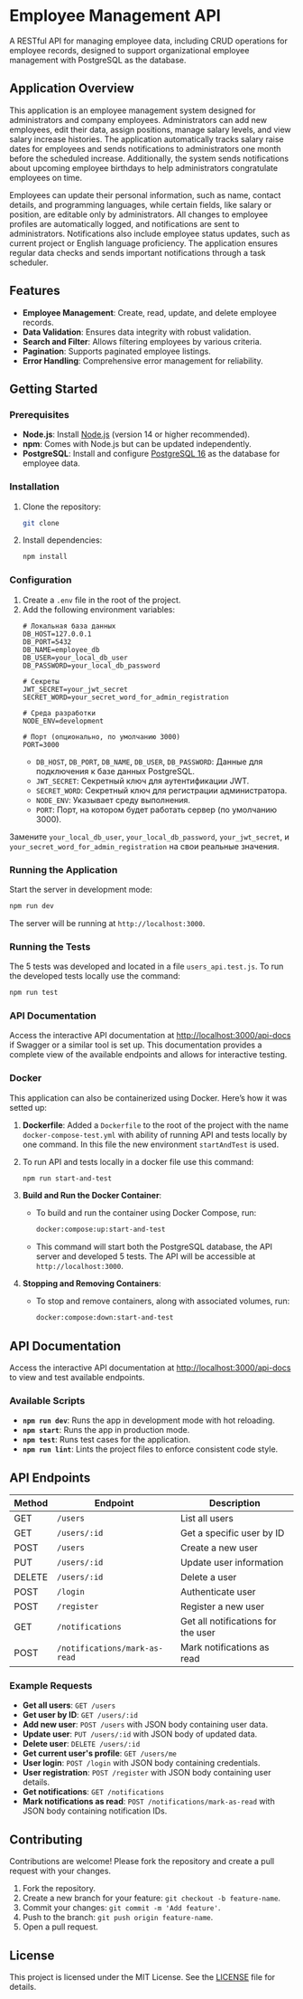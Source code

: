 
# Employee Management API

A RESTful API for managing employee data, including CRUD operations for employee records, designed to support organizational employee management with PostgreSQL as the database.

## Application Overview

This application is an employee management system designed for administrators and company employees. Administrators can add new employees, edit their data, assign positions, manage salary levels, and view salary increase histories. The application automatically tracks salary raise dates for employees and sends notifications to administrators one month before the scheduled increase. Additionally, the system sends notifications about upcoming employee birthdays to help administrators congratulate employees on time.

Employees can update their personal information, such as name, contact details, and programming languages, while certain fields, like salary or position, are editable only by administrators. All changes to employee profiles are automatically logged, and notifications are sent to administrators. Notifications also include employee status updates, such as current project or English language proficiency. The application ensures regular data checks and sends important notifications through a task scheduler.

## Features

- **Employee Management**: Create, read, update, and delete employee records.
- **Data Validation**: Ensures data integrity with robust validation.
- **Search and Filter**: Allows filtering employees by various criteria.
- **Pagination**: Supports paginated employee listings.
- **Error Handling**: Comprehensive error management for reliability.

## Getting Started

### Prerequisites

- **Node.js**: Install [Node.js](https://nodejs.org/) (version 14 or higher recommended).
- **npm**: Comes with Node.js but can be updated independently.
- **PostgreSQL**: Install and configure [PostgreSQL 16](https://www.postgresql.org/) as the database for employee data.

### Installation

1. Clone the repository:
   ```sh
   git clone
   ```
2. Install dependencies:
   ```sh
   npm install
   ```

### Configuration

1. Create a `.env` file in the root of the project.
2. Add the following environment variables:
   ```plaintext
   # Локальная база данных
   DB_HOST=127.0.0.1
   DB_PORT=5432
   DB_NAME=employee_db
   DB_USER=your_local_db_user
   DB_PASSWORD=your_local_db_password

   # Секреты
   JWT_SECRET=your_jwt_secret
   SECRET_WORD=your_secret_word_for_admin_registration

   # Среда разработки
   NODE_ENV=development

   # Порт (опционально, по умолчанию 3000)
   PORT=3000
   ```
   - `DB_HOST`, `DB_PORT`, `DB_NAME`, `DB_USER`, `DB_PASSWORD`: Данные для подключения к базе данных PostgreSQL.
   - `JWT_SECRET`: Секретный ключ для аутентификации JWT.
   - `SECRET_WORD`: Секретный ключ для регистрации администратора.
   - `NODE_ENV`: Указывает среду выполнения.
   - `PORT`: Порт, на котором будет работать сервер (по умолчанию 3000).

Замените `your_local_db_user`, `your_local_db_password`, `your_jwt_secret`, и `your_secret_word_for_admin_registration` на свои реальные значения.

### Running the Application

Start the server in development mode:
   ```sh
   npm run dev
   ```
The server will be running at `http://localhost:3000`.

### Running the Tests

The 5 tests was developed and located in a file `users_api.test.js`. To run the developed tests locally use the command:
   ```sh
   npm run test
   ```

### API Documentation

Access the interactive API documentation at [http://localhost:3000/api-docs](http://localhost:3000/api-docs) if Swagger or a similar tool is set up. This documentation provides a complete view of the available endpoints and allows for interactive testing.

### Docker

This application can also be containerized using Docker. Here’s how it was setted up:

1. **Dockerfile**: Added a `Dockerfile` to the root of the project with the name `docker-compose-test.yml` with ability of running API and tests locally by one command. 
In this file the new environment `startAndTest` is used.

2. To run API and tests locally in a docker file use this command:
   ```sh 
   npm run start-and-test
   ```

3. **Build and Run the Docker Container**:
   - To build and run the container using Docker Compose, run:
     ```sh
     docker:compose:up:start-and-test
     ```
   - This command will start both the PostgreSQL database, the API server and developed 5 tests. The API will be accessible at `http://localhost:3000`.

4. **Stopping and Removing Containers**:
   - To stop and remove containers, along with associated volumes, run:
     ```sh
     docker:compose:down:start-and-test
     ```

## API Documentation

Access the interactive API documentation at [http://localhost:3000/api-docs](http://localhost:3000/api-docs) to view and test available endpoints.

### Available Scripts

- **`npm run dev`**: Runs the app in development mode with hot reloading.
- **`npm start`**: Runs the app in production mode.
- **`npm test`**: Runs test cases for the application.
- **`npm run lint`**: Lints the project files to enforce consistent code style.

## API Endpoints

| Method | Endpoint                          | Description                               |
|--------|------------------------------------|-------------------------------------------|
| GET    | `/users`                         | List all users                            |
| GET    | `/users/:id`                     | Get a specific user by ID                |
| POST   | `/users`                         | Create a new user                         |
| PUT    | `/users/:id`                     | Update user information                   |
| DELETE | `/users/:id`                     | Delete a user                            |
| POST   | `/login`                         | Authenticate user                         |
| POST   | `/register`                      | Register a new user                       |
| GET    | `/notifications`                 | Get all notifications for the user        |
| POST   | `/notifications/mark-as-read`    | Mark notifications as read                |

### Example Requests

- **Get all users**: `GET /users`
- **Get user by ID**: `GET /users/:id`
- **Add new user**: `POST /users` with JSON body containing user data.
- **Update user**: `PUT /users/:id` with JSON body of updated data.
- **Delete user**: `DELETE /users/:id`
- **Get current user's profile**: `GET /users/me`
- **User login**: `POST /login` with JSON body containing credentials.
- **User registration**: `POST /register` with JSON body containing user details.
- **Get notifications**: `GET /notifications`
- **Mark notifications as read**: `POST /notifications/mark-as-read` with JSON body containing notification IDs.

## Contributing

Contributions are welcome! Please fork the repository and create a pull request with your changes.

1. Fork the repository.
2. Create a new branch for your feature: `git checkout -b feature-name`.
3. Commit your changes: `git commit -m 'Add feature'`.
4. Push to the branch: `git push origin feature-name`.
5. Open a pull request.

## License

This project is licensed under the MIT License. See the [LICENSE](LICENSE) file for details.
